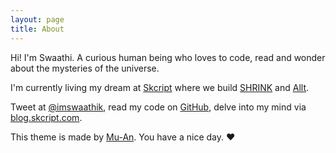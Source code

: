 ```yaml
---
layout: page
title: About
---
```


Hi! I'm Swaathi. A curious human being who loves to code, read and wonder about
the mysteries of the universe.

I'm currently living my dream at [Skcript](https://skcript.com) where we build
[SHRINK](https://skcript.com/shrink) and [Allt](https://skcript.come/Allt).

Tweet at [@imswaathik](http://twitter.com/imswaathik), read my code on [GitHub](http://github.com/swaathi), delve into my mind via
[blog.skcript.com](https://blog.skcript.com).

This theme is made by [Mu-An](http://muan.co). You have a nice day. ♥
